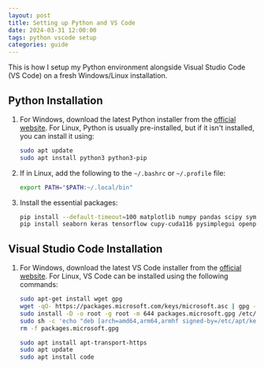 ```yaml
---
layout: post
title: Setting up Python and VS Code
date: 2024-03-31 12:00:00
tags: python vscode setup
categories: guide
---
```


This is how I setup my Python environment alongside Visual Studio Code (VS Code) on a fresh Windows/Linux installation.

## Python Installation

1. For Windows, download the latest Python installer from the [official website](https://www.python.org/downloads/windows). For Linux, Python is usually pre-installed, but if it isn't installed, you can install it using:

    ```bash
    sudo apt update
    sudo apt install python3 python3-pip
    ```

2. If in Linux, add the following to the `~/.bashrc` or `~/.profile` file:

    ```bash
    export PATH="$PATH:~/.local/bin"
    ```

3. Install the essential packages:

    ```bash
    pip install --default-timeout=100 matplotlib numpy pandas scipy sympy astropy tabulate uncertainties jupyter notebook ipympl ipykernel scikit-learn tqdm plotly
    pip install seaborn keras tensorflow cupy-cuda116 pysimplegui openpyxl # these are optional packages, install only if needed
    ```

## Visual Studio Code Installation

1. For Windows, download the latest VS Code installer from the [official website](https://code.visualstudio.com/download). For Linux, VS Code can be installed using the following commands:

    ```bash
    sudo apt-get install wget gpg
    wget -qO- https://packages.microsoft.com/keys/microsoft.asc | gpg --dearmor > packages.microsoft.gpg
    sudo install -D -o root -g root -m 644 packages.microsoft.gpg /etc/apt/keyrings/packages.microsoft.gpg
    sudo sh -c 'echo "deb [arch=amd64,arm64,armhf signed-by=/etc/apt/keyrings/packages.microsoft.gpg] https://packages.microsoft.com/repos/code stable main" > /etc/apt/sources.list.d/vscode.list'
    rm -f packages.microsoft.gpg
    
    sudo apt install apt-transport-https
    sudo apt update
    sudo apt install code
    ```